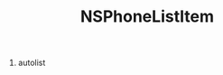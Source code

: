 ﻿---
uid: crmscript_ref_NSPhoneListItem
title: NSPhoneListItem
intellisense: Void.NSPhoneListItem
keywords: NSPhoneListItem
so.topic: reference
---



1. autolist 


